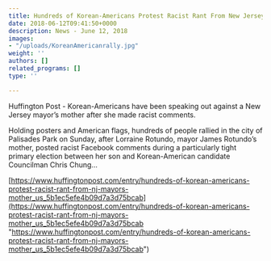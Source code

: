 ```yaml
---
title: Hundreds of Korean-Americans Protest Racist Rant From New Jersey Mayor's Mother
date: 2018-06-12T09:41:50+0000
description: News - June 12, 2018
images:
- "/uploads/KoreanAmericanrally.jpg"
weight: ''
authors: []
related_programs: []
type: ''

---
```

Huffington Post - Korean-Americans have been speaking out against a New Jersey mayor’s mother after she made racist comments.

Holding posters and American flags, hundreds of people rallied in the city of Palisades Park on Sunday, after Lorraine Rotundo, mayor James Rotundo’s mother, posted racist Facebook comments during a particularly tight primary election between her son and Korean-American candidate Councilman Chris Chung...

[https://www.huffingtonpost.com/entry/hundreds-of-korean-americans-protest-racist-rant-from-nj-mayors-mother_us_5b1ec5efe4b09d7a3d75bcab](https://www.huffingtonpost.com/entry/hundreds-of-korean-americans-protest-racist-rant-from-nj-mayors-mother_us_5b1ec5efe4b09d7a3d75bcab "https://www.huffingtonpost.com/entry/hundreds-of-korean-americans-protest-racist-rant-from-nj-mayors-mother_us_5b1ec5efe4b09d7a3d75bcab")